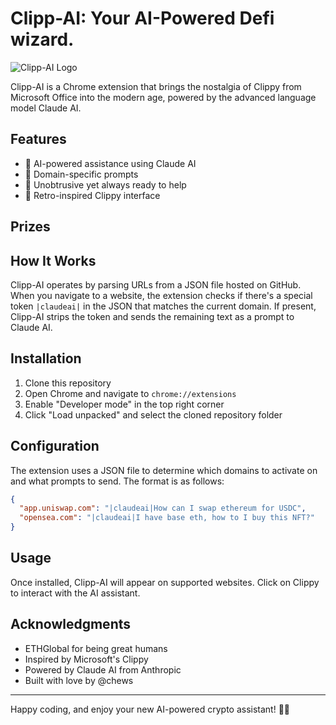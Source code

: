 # Clipp-AI: Your AI-Powered Defi wizard.

![Clipp-AI Logo](https://via.placeholder.com/150x150.png?text=Clipp-AI)

Clipp-AI is a Chrome extension that brings the nostalgia of Clippy from Microsoft Office into the modern age, powered by the advanced language model Claude AI.

## Features

- 🤖 AI-powered assistance using Claude AI
- 🔗 Domain-specific prompts
- 👀 Unobtrusive yet always ready to help
- 🎨 Retro-inspired Clippy interface

## Prizes

## How It Works

Clipp-AI operates by parsing URLs from a JSON file hosted on GitHub. When you navigate to a website, the extension checks if there's a special token `|claudeai|` in the JSON that matches the current domain. If present, Clipp-AI strips the token and sends the remaining text as a prompt to Claude AI.

## Installation

1. Clone this repository
2. Open Chrome and navigate to `chrome://extensions`
3. Enable "Developer mode" in the top right corner
4. Click "Load unpacked" and select the cloned repository folder

## Configuration

The extension uses a JSON file to determine which domains to activate on and what prompts to send. The format is as follows:

```json
{
  "app.uniswap.com": "|claudeai|How can I swap ethereum for USDC",
  "opensea.com": "|claudeai|I have base eth, how to I buy this NFT?"
}
```

## Usage

Once installed, Clipp-AI will appear on supported websites. Click on Clippy to interact with the AI assistant.


## Acknowledgments
- ETHGlobal for being great humans
- Inspired by Microsoft's Clippy
- Powered by Claude AI from Anthropic
- Built with love by @chews

---
Happy coding, and enjoy your new AI-powered crypto assistant! 📎✨
